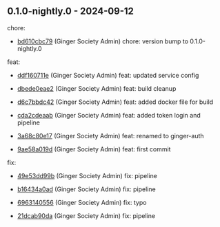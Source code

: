 ## 0.1.0-nightly.0 - 2024-09-12
chore:
 - [bd610cbc79](https://github.com/ginger-society/ginger-authbd610cbc793dc008e53e55b9ac696405ea2b0909) (Ginger Society Admin) chore: version bump to 0.1.0-nightly.0
	
feat:
 - [ddf160711e](https://github.com/ginger-society/ginger-authddf160711ec6be6bcec6930fcb88acfacd8fe97e) (Ginger Society Admin) feat: updated service config
	
 - [dbede0eae2](https://github.com/ginger-society/ginger-authdbede0eae2fd30af3225826e62cae53cc5ff5373) (Ginger Society Admin) feat: build cleanup
	
 - [d6c7bbdc42](https://github.com/ginger-society/ginger-authd6c7bbdc42321daa8dc368e13649bf240e5308f2) (Ginger Society Admin) feat: added docker file for build
	
 - [cda2cdeaab](https://github.com/ginger-society/ginger-authcda2cdeaab9478cc2257ef4e1cb4d2fe7c661544) (Ginger Society Admin) feat: added token login and pipeline
	
 - [3a68c80e17](https://github.com/ginger-society/ginger-auth3a68c80e17f414e99c3d8d029fd8eeb4e9537530) (Ginger Society Admin) feat: renamed to ginger-auth
	
 - [9ae58a019d](https://github.com/ginger-society/ginger-auth9ae58a019d71bf9b4b1e66b9c2244eb2f799be73) (Ginger Society Admin) feat: first commit
	
fix:
 - [49e53dd99b](https://github.com/ginger-society/ginger-auth49e53dd99ba66fc915574518c926d1e68b396246) (Ginger Society Admin) fix: pipeline
	
 - [b16434a0ad](https://github.com/ginger-society/ginger-authb16434a0adda6a27c12b8c84938506cfa689c5a3) (Ginger Society Admin) fix: pipeline
	
 - [6963140556](https://github.com/ginger-society/ginger-auth696314055657c96bb4cc2bab6455ff1cf94c0f98) (Ginger Society Admin) fix: typo
	
 - [21dcab90da](https://github.com/ginger-society/ginger-auth21dcab90da01fd0c5bfa0ee73dfb2ef0b191dbd8) (Ginger Society Admin) fix: pipeline
	
